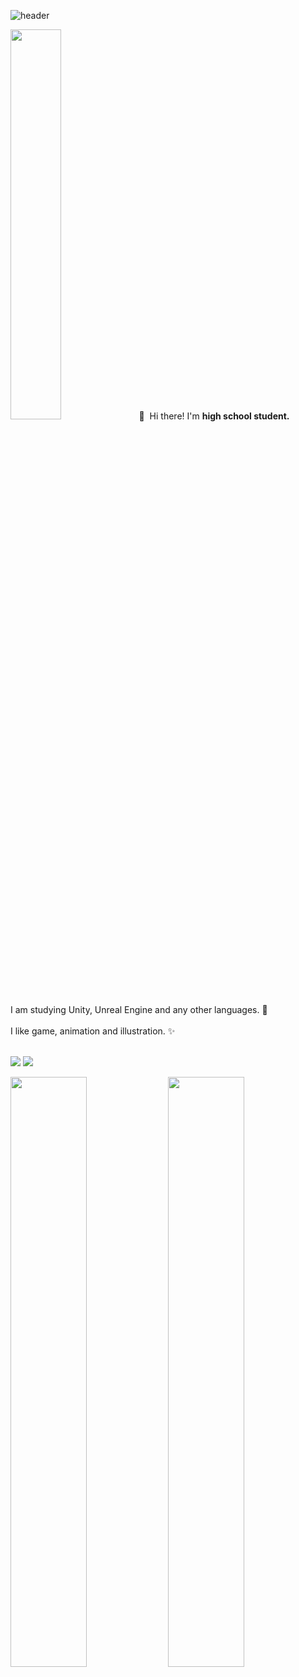 ![header](https://capsule-render.vercel.app/api?type=waving&color=timeGradient&text=⛄️%20Snow%20Github&animation=fadeIn&fontSize=28&fontAlignY=35&fontAlign=50&height=150)

 <p>
 <img src="https://github.com/Snow0406/Snow0406/assets/87596507/5196def9-fb91-49fc-a44c-34952e4a661e" width="40%" />
👋&nbsp; Hi there! I'm <b>high school student.</b><br/>
  I am studying Unity, Unreal Engine and any other languages. 🚀<br/><br/>
  I like game, animation and illustration. ✨ <br/><br/>
</p>

<p>
<a href="mailto:snowland.dev@gmail.com" target="_blank"><img src="https://img.shields.io/badge/snowland.dev@gmail.com-EA4335?style=flat-square&logo=Gmail&logoColor=white"/></a>
<a href="https://twitter.com/snowflake597" target="_blank"><img src="https://img.shields.io/badge/snowflake597-1DA1F2?style=flat-square&logo=Twitter&logoColor=white"/></a>
</p>
  
<p>
  <img src="https://github-readme-stats.vercel.app/api?username=Snow0406&theme=tokyonight&show_icons=true&hide_border=true&count_private=true" width="49.2%" />
  <img src="https://raw.githubusercontent.com/Snow0406/github-stats-transparent/output/generated/languages.svg" width="49.2%" /
</p>
